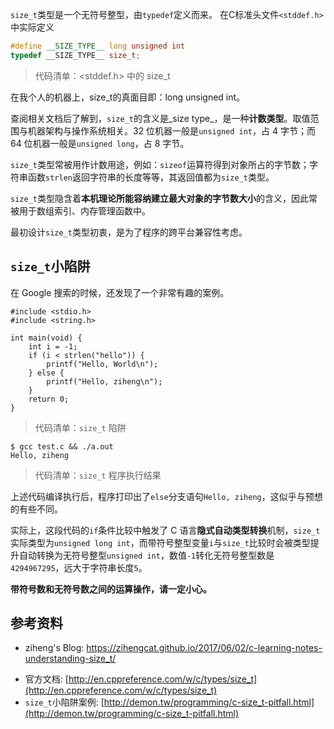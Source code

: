 `size_t`类型是一个无符号整型，由`typedef`定义而来。
在C标准头文件`<stddef.h>`中实际定义
```c
#define __SIZE_TYPE__ long unsigned int 
typedef __SIZE_TYPE__ size_t;
```
> 代码清单：<stddef.h> 中的 size_t

在我个人的机器上，size_t的真面目即：long unsigned int。

查阅相关文档后了解到，`size_t`的含义是_size type_，是一种**计数类型**。取值范围与机器架构与操作系统相关。32 位机器一般是`unsigned int`，占 4 字节；而 64 位机器一般是`unsigned long`，占 8 字节。

`size_t`类型常被用作计数用途，例如：`sizeof`运算符得到对象所占的字节数；字符串函数`strlen`返回字符串的长度等等，其返回值都为`size_t`类型。

`size_t`类型隐含着**本机理论所能容纳建立最大对象的字节数大小**的含义，因此常被用于数组索引、内存管理函数中。

最初设计`size_t`类型初衷，是为了程序的跨平台兼容性考虑。

## `size_t`小陷阱
在 Google 搜索的时候，还发现了一个非常有趣的案例。

```
#include <stdio.h>
#include <string.h>

int main(void) {
    int i = -1;
    if (i < strlen("hello")) {
        printf("Hello, World\n");
    } else {
        printf("Hello, ziheng\n");
    }
    return 0;
}
```

> 代码清单：`size_t` 陷阱

```
$ gcc test.c && ./a.out
Hello, ziheng
```

> 代码清单：`size_t` 程序执行结果

上述代码编译执行后，程序打印出了`else`分支语句`Hello, ziheng`，这似乎与预想的有些不同。

实际上，这段代码的`if`条件比较中触发了 C 语言**隐式自动类型转换**机制，`size_t`实际类型为`unsigned long int`，而带符号整型变量`i`与`size_t`比较时会被类型提升自动转换为无符号整型`unsigned int`，数值`-1`转化无符号整型数是`4294967295`，远大于字符串长度`5`。

**带符号数和无符号数之间的运算操作，请一定小心。**

## 参考资料
+ ziheng's Blog: https://zihengcat.github.io/2017/06/02/c-learning-notes-understanding-size_t/
- 官方文档: [http://en.cppreference.com/w/c/types/size_t](http://en.cppreference.com/w/c/types/size_t)
- `size_t`小陷阱案例: [http://demon.tw/programming/c-size_t-pitfall.html](http://demon.tw/programming/c-size_t-pitfall.html)